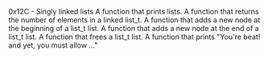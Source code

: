 
0x12C - Singly linked lists
A function that prints lists.
A function that returns the number of elements in a linked list_t.
A function that adds a new node at the beginning of a list_t list.
A function that adds a new node at the end of a list_t list.
A function that frees a list_t list.
A function that prints "You're beat! and yet, you must allow ..."
